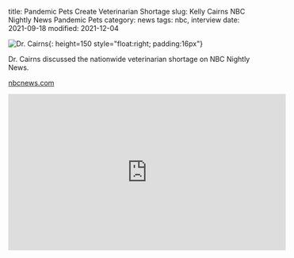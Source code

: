 title: Pandemic Pets Create Veterinarian Shortage
slug: Kelly Cairns NBC Nightly News Pandemic Pets
category: news
tags: nbc, interview
date: 2021-09-18
modified: 2021-12-04

![Dr. Cairns]({static}/images/2018/kellycairns.jpg){: height=150 style="float:right; padding:16px"}

Dr. Cairns discussed the nationwide veterinarian shortage on NBC Nightly News.

[nbcnews.com](https://www.nbcnews.com/nightly-news/video/pandemic-pets-create-veterinarian-shortage-121267781733)

<iframe loading="lazy" width="560" height="315" src="https://www.nbcnews.com/news/embedded-video/mmvo121267781733" scrolling="no" frameborder="0" allowfullscreen></iframe>
